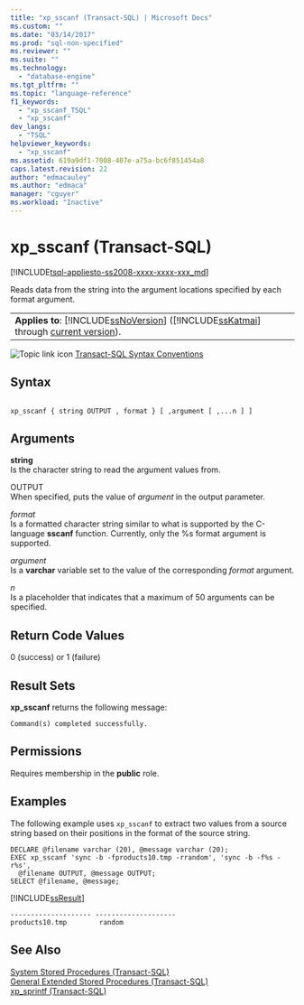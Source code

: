 ```yaml
---
title: "xp_sscanf (Transact-SQL) | Microsoft Docs"
ms.custom: ""
ms.date: "03/14/2017"
ms.prod: "sql-non-specified"
ms.reviewer: ""
ms.suite: ""
ms.technology: 
  - "database-engine"
ms.tgt_pltfrm: ""
ms.topic: "language-reference"
f1_keywords: 
  - "xp_sscanf_TSQL"
  - "xp_sscanf"
dev_langs: 
  - "TSQL"
helpviewer_keywords: 
  - "xp_sscanf"
ms.assetid: 619a9df1-7008-407e-a75a-bc6f851454a8
caps.latest.revision: 22
author: "edmacauley"
ms.author: "edmaca"
manager: "cguyer"
ms.workload: "Inactive"
---
```

# xp_sscanf (Transact-SQL)
[!INCLUDE[tsql-appliesto-ss2008-xxxx-xxxx-xxx_md](../../includes/tsql-appliesto-ss2008-xxxx-xxxx-xxx-md.md)]

  Reads data from the string into the argument locations specified by each format argument.  
  
||  
|-|  
|**Applies to**: [!INCLUDE[ssNoVersion](../../includes/ssnoversion-md.md)] ([!INCLUDE[ssKatmai](../../includes/sskatmai-md.md)] through [current version](http://go.microsoft.com/fwlink/p/?LinkId=299658)).|  
  
 ![Topic link icon](../../database-engine/configure-windows/media/topic-link.gif "Topic link icon") [Transact-SQL Syntax Conventions](../../t-sql/language-elements/transact-sql-syntax-conventions-transact-sql.md)  
  
## Syntax  
  
```  
  
xp_sscanf { string OUTPUT , format } [ ,argument [ ,...n ] ]   
```  
  
## Arguments  
 **string**  
 Is the character string to read the argument values from.  
  
 OUTPUT  
 When specified, puts the value of *argument* in the output parameter.  
  
 *format*  
 Is a formatted character string similar to what is supported by the C-language **sscanf** function. Currently, only the %s format argument is supported.  
  
 *argument*  
 Is a **varchar** variable set to the value of the corresponding *format* argument.  
  
 *n*  
 Is a placeholder that indicates that a maximum of 50 arguments can be specified.  
  
## Return Code Values  
 0 (success) or 1 (failure)  
  
## Result Sets  
 **xp_sscanf** returns the following message:  
  
 `Command(s) completed successfully.`  
  
## Permissions  
 Requires membership in the **public** role.  
  
## Examples  
 The following example uses `xp_sscanf` to extract two values from a source string based on their positions in the format of the source string.  
  
```  
DECLARE @filename varchar (20), @message varchar (20);  
EXEC xp_sscanf 'sync -b -fproducts10.tmp -rrandom', 'sync -b -f%s -r%s',   
  @filename OUTPUT, @message OUTPUT;  
SELECT @filename, @message;  
```  
  
 [!INCLUDE[ssResult](../../includes/ssresult-md.md)]  
  
```  
-------------------- --------------------   
products10.tmp        random  
```  
  
## See Also  
 [System Stored Procedures &#40;Transact-SQL&#41;](../../relational-databases/system-stored-procedures/system-stored-procedures-transact-sql.md)   
 [General Extended Stored Procedures &#40;Transact-SQL&#41;](../../relational-databases/system-stored-procedures/general-extended-stored-procedures-transact-sql.md)   
 [xp_sprintf &#40;Transact-SQL&#41;](../../relational-databases/system-stored-procedures/xp-sprintf-transact-sql.md)  
  
  

